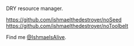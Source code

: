 DRY resource manager.

<a href='https://github.com/ishmaelthedestroyer/noSeed'>https://github.com/ishmaelthedestroyer/noSeed</a>
<a href='https://github.com/ishmaelthedestroyer/noToolbelt'>https://github.com/ishmaelthedestroyer/noToolbelt</a>

Find me <a href='http://twitter.com/IshmaelsAlive'>@IshmaelsAlive</a>.